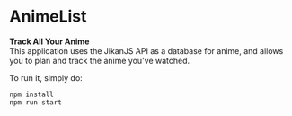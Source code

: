 <h1>AnimeList</h1>

**Track All Your Anime**\
This application uses the JikanJS API as a database for anime, and allows you to plan and track the anime you've watched.

To run it, simply do:
```
npm install
npm run start
```
